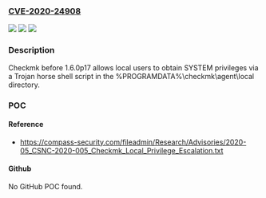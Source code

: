 ### [CVE-2020-24908](https://cve.mitre.org/cgi-bin/cvename.cgi?name=CVE-2020-24908)
![](https://img.shields.io/static/v1?label=Product&message=n%2Fa&color=blue)
![](https://img.shields.io/static/v1?label=Version&message=n%2Fa&color=blue)
![](https://img.shields.io/static/v1?label=Vulnerability&message=n%2Fa&color=brighgreen)

### Description

Checkmk before 1.6.0p17 allows local users to obtain SYSTEM privileges via a Trojan horse shell script in the %PROGRAMDATA%\checkmk\agent\local directory.

### POC

#### Reference
- https://compass-security.com/fileadmin/Research/Advisories/2020-05_CSNC-2020-005_Checkmk_Local_Privilege_Escalation.txt

#### Github
No GitHub POC found.

